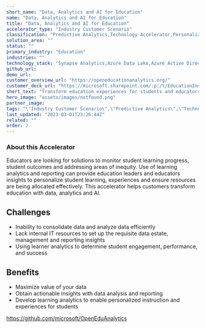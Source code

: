 ```yaml
---
short_name: "Data, Analytics and AI for Education"
name: "Data, Analytics and AI for Education"
title: "Data, Analytics and AI for Education"
accelerator_type: "Industry Customer Scenario"
classification: "Predictive Analytics,Technology Accelerator,Personalization"
solution_area: ""
status: ""
primary_industry: "Education"
industries: ""
technology_stack: "Synapse Analytics​,Azure Data Lake​,Azure Active Directory​,Purview​,OEA Framework"
github_url: 
demo_url: 
customer_overview_url: "https://openeducationanalytics.org/"
customer_deck_url: "https://microsoft.sharepoint.com/:p:/t/EducationIndustryTeam10/Eb1KC2xFowBPs5UuYxO-shQBAU2iBO_Wsotybg67iOc0pQ?e=wdycTX"
short_text: "Transform education experiences for students and educators through connecting data, analytics and AI."
hero_image: "assets/images/notfound.png"
partner_image: 
tags: "\"Industry Customer Scenario\",\"Predictive Analytics\",\"Technology Accelerator\",\"Personalization\",\"Education\",\"Synapse Analytics​\",\"Azure Data Lake​\",\"Azure Active Directory​\",\"Purview​\",\"OEA Framework\""
last_updated: "2023-03-01T23:26:44Z"
related: ""
order: 2
---
```

### About this Accelerator

Educators are looking for solutions to monitor student learning progress, student outcomes and addressing areas of inequity. Use of learning analytics and reporting can provide education leaders and educators insights to personalize student learning, experiences and ensure resources are being allocated effectively. This accelerator helps customers transform education with data, analytics and AI.

## Challenges
- Inability to consolidate data and analyze data efficiently
- Lack internal IT resources to set up the requisite data estate, management and reporting insights
- Using learner analytics to determine student engagement, performance, and success
## Benefits
- Maximize value of your data
- Obtain actionable insights with data analysis and reporting
- Develop learning analytics to enable personalized instruction and experiences for students

https://github.com/microsoft/OpenEduAnalytics